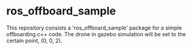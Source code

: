 # ros_offboard_sample
This repository consists a 'ros_offboard_sample' package for a simple offboarding c++ code.
The drone in gazebo simulation will be set to the certain point, (0, 0, 2).
